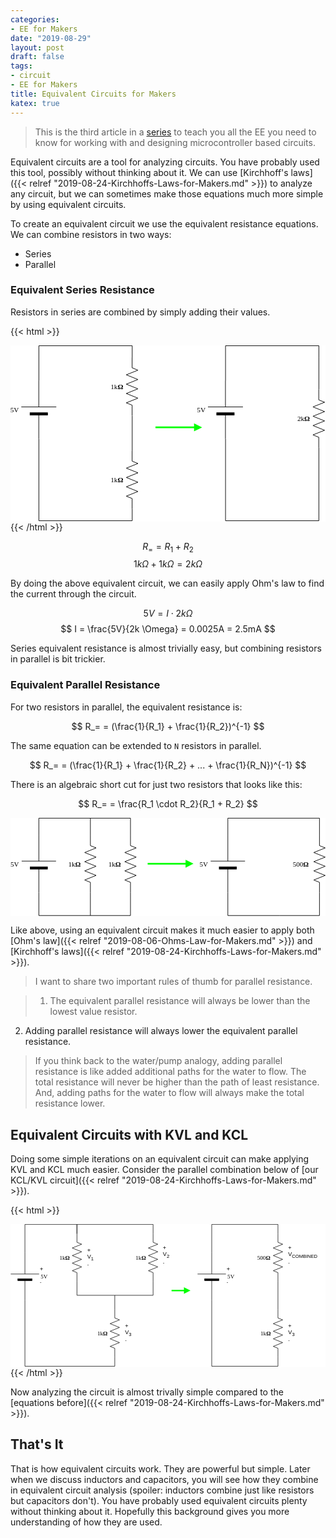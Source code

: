 ```yaml
---
categories:
- EE for Makers
date: "2019-08-29"
layout: post
draft: false
tags:
- circuit
- EE for Makers
title: Equivalent Circuits for Makers
katex: true
---
```


> This is the third article in a [series](/tags/EE-for-Makers/) to teach you all the EE you need to know for working with and designing microcontroller based circuits.

Equivalent circuits are a tool for analyzing circuits. You have probably used this tool, possibly without thinking about it. We can use [Kirchhoff's laws]({{< relref "2019-08-24-Kirchhoffs-Laws-for-Makers.md" >}}) to analyze any circuit, but we can sometimes make those equations much more simple by using equivalent circuits.

To create an equivalent circuit we use the equivalent resistance equations. We can combine resistors in two ways:

- Series
- Parallel

### Equivalent Series Resistance

Resistors in series are combined by simply adding their values.

{{< html >}}
<center>
<svg xmlns="http://www.w3.org/2000/svg" style="background-color: rgb(255, 255, 255);" xmlns:xlink="http://www.w3.org/1999/xlink" version="1.1" width="540px" height="302px" viewBox="-0.5 -0.5 540 302"><defs/><g><path d="M 208.14 280.14 L 208.14 300.14 L 48.14 300.14 L 48.14 160.14" fill="none" stroke="#000000" stroke-miterlimit="10" pointer-events="none"/><path d="M 158 230 L 176 230 L 180 220 L 188 240 L 196 220 L 204 240 L 212 220 L 220 240 L 228 220 L 236 240 L 240 230 L 258 230" fill="none" stroke="#000000" stroke-miterlimit="10" transform="rotate(90,208,230)" pointer-events="none"/><g transform="translate(169.5,223.5)"><switch><foreignObject style="overflow:visible;" pointer-events="all" width="25" height="12" requiredFeatures="http://www.w3.org/TR/SVG11/feature#Extensibility"><div xmlns="http://www.w3.org/1999/xhtml" style="display: inline-block; font-size: 12px; font-family: Verdana; color: rgb(0, 0, 0); line-height: 1.2; vertical-align: top; white-space: nowrap; text-align: right;"><div xmlns="http://www.w3.org/1999/xhtml" style="display:inline-block;text-align:inherit;text-decoration:inherit;">1k<b>Ω</b></div></div></foreignObject><text x="13" y="12" fill="#000000" text-anchor="middle" font-size="12px" font-family="Verdana">1k&lt;b&gt;Ω&lt;/b&gt;</text></switch></g><path d="M 48.14 60.14 L 48.14 0.14 L 208.14 0.14 L 208.14 20.14" fill="none" stroke="#000000" stroke-miterlimit="10" pointer-events="none"/><path d="M -2 110 L 43 110 M 53 80 L 53 140 M 53 110 L 98 110" fill="none" stroke="#000000" stroke-miterlimit="10" transform="translate(0,110)scale(1,-1)translate(0,-110)rotate(-270,48,110)" pointer-events="none"/><rect x="39" y="95" width="4" height="30" fill="#000000" stroke="#000000" transform="translate(0,110)scale(1,-1)translate(0,-110)rotate(-270,48,110)" pointer-events="none"/><g transform="translate(-1.5,103.5)"><switch><foreignObject style="overflow:visible;" pointer-events="all" width="16" height="12" requiredFeatures="http://www.w3.org/TR/SVG11/feature#Extensibility"><div xmlns="http://www.w3.org/1999/xhtml" style="display: inline-block; font-size: 12px; font-family: Verdana; color: rgb(0, 0, 0); line-height: 1.2; vertical-align: top; white-space: nowrap; text-align: right;"><div xmlns="http://www.w3.org/1999/xhtml" style="display:inline-block;text-align:inherit;text-decoration:inherit;">5V</div></div></foreignObject><text x="8" y="12" fill="#000000" text-anchor="middle" font-size="12px" font-family="Verdana">5V</text></switch></g><path d="M 208.14 120.14 L 208.14 180.14" fill="none" stroke="#000000" stroke-miterlimit="10" pointer-events="none"/><path d="M 158 70 L 176 70 L 180 60 L 188 80 L 196 60 L 204 80 L 212 60 L 220 80 L 228 60 L 236 80 L 240 70 L 258 70" fill="none" stroke="#000000" stroke-miterlimit="10" transform="rotate(90,208,70)" pointer-events="none"/><g transform="translate(169.5,63.5)"><switch><foreignObject style="overflow:visible;" pointer-events="all" width="25" height="12" requiredFeatures="http://www.w3.org/TR/SVG11/feature#Extensibility"><div xmlns="http://www.w3.org/1999/xhtml" style="display: inline-block; font-size: 12px; font-family: Verdana; color: rgb(0, 0, 0); line-height: 1.2; vertical-align: top; white-space: nowrap; text-align: right;"><div xmlns="http://www.w3.org/1999/xhtml" style="display:inline-block;text-align:inherit;text-decoration:inherit;">1k<b>Ω</b></div></div></foreignObject><text x="13" y="12" fill="#000000" text-anchor="middle" font-size="12px" font-family="Verdana">1k&lt;b&gt;Ω&lt;/b&gt;</text></switch></g><path d="M 248 140 L 315.65 140" fill="none" stroke="#00ff00" stroke-width="3" stroke-miterlimit="10" pointer-events="none"/><path d="M 324.65 140 L 315.65 144.5 L 315.65 135.5 Z" fill="#00ff00" stroke="#00ff00" stroke-width="3" stroke-miterlimit="10" pointer-events="none"/><path d="M 528.14 175 L 528.14 300.14 L 368.14 300.14 L 368.14 160.14" fill="none" stroke="#000000" stroke-miterlimit="10" pointer-events="none"/><path d="M 528.14 75 L 528.14 20" fill="none" stroke="#000000" stroke-miterlimit="10" pointer-events="none"/><path d="M 478 125 L 496 125 L 500 115 L 508 135 L 516 115 L 524 135 L 532 115 L 540 135 L 548 115 L 556 135 L 560 125 L 578 125" fill="none" stroke="#000000" stroke-miterlimit="10" transform="rotate(90,528,125)" pointer-events="none"/><g transform="translate(489.5,118.5)"><switch><foreignObject style="overflow:visible;" pointer-events="all" width="25" height="12" requiredFeatures="http://www.w3.org/TR/SVG11/feature#Extensibility"><div xmlns="http://www.w3.org/1999/xhtml" style="display: inline-block; font-size: 12px; font-family: Verdana; color: rgb(0, 0, 0); line-height: 1.2; vertical-align: top; white-space: nowrap; text-align: right;"><div xmlns="http://www.w3.org/1999/xhtml" style="display:inline-block;text-align:inherit;text-decoration:inherit;">2k<b>Ω</b></div></div></foreignObject><text x="13" y="12" fill="#000000" text-anchor="middle" font-size="12px" font-family="Verdana">2k&lt;b&gt;Ω&lt;/b&gt;</text></switch></g><path d="M 368.14 60.14 L 368.14 0.14 L 528.14 0.14 L 528.14 20.14" fill="none" stroke="#000000" stroke-miterlimit="10" pointer-events="none"/><path d="M 318 110 L 363 110 M 373 80 L 373 140 M 373 110 L 418 110" fill="none" stroke="#000000" stroke-miterlimit="10" transform="translate(0,110)scale(1,-1)translate(0,-110)rotate(-270,368,110)" pointer-events="none"/><rect x="359" y="95" width="4" height="30" fill="#000000" stroke="#000000" transform="translate(0,110)scale(1,-1)translate(0,-110)rotate(-270,368,110)" pointer-events="none"/><g transform="translate(318.5,103.5)"><switch><foreignObject style="overflow:visible;" pointer-events="all" width="16" height="12" requiredFeatures="http://www.w3.org/TR/SVG11/feature#Extensibility"><div xmlns="http://www.w3.org/1999/xhtml" style="display: inline-block; font-size: 12px; font-family: Verdana; color: rgb(0, 0, 0); line-height: 1.2; vertical-align: top; white-space: nowrap; text-align: right;"><div xmlns="http://www.w3.org/1999/xhtml" style="display:inline-block;text-align:inherit;text-decoration:inherit;">5V</div></div></foreignObject><text x="8" y="12" fill="#000000" text-anchor="middle" font-size="12px" font-family="Verdana">5V</text></switch></g></g></svg>
</center>
{{< /html >}}

$$ R_= = R_1 + R_2 $$
$$ 1k \Omega + 1k \Omega = 2k \Omega $$

By doing the above equivalent circuit, we can easily apply Ohm's law to find the current through the circuit.

$$ 5V = I \cdot 2k \Omega $$
$$ I = \frac{5V}{2k \Omega} = 0.0025A = 2.5mA $$

Series equivalent resistance is almost trivially easy, but combining resistors in parallel is bit trickier.

### Equivalent Parallel Resistance

For two resistors in parallel, the equivalent resistance is:

$$ R_= = (\frac{1}{R_1} + \frac{1}{R_2})^{-1} $$

The same equation can be extended to `N` resistors in parallel.

$$ R_= = (\frac{1}{R_1} + \frac{1}{R_2} + ... + \frac{1}{R_N})^{-1} $$


There is an algebraic short cut for just two resistors that looks like this:

$$ R_= = \frac{R_1 \cdot R_2}{R_1 + R_2} $$

<svg xmlns="http://www.w3.org/2000/svg" style="background-color: rgb(255, 255, 255);" xmlns:xlink="http://www.w3.org/1999/xlink" version="1.1" width="550px" height="172px" viewBox="-0.5 -0.5 550 172"><defs/><g><path d="M 139 130 L 139 170 L 49 170 L 49 130" fill="none" stroke="#000000" stroke-miterlimit="10" pointer-events="none"/><path d="M 139 30 L 139 0" fill="none" stroke="#000000" stroke-miterlimit="10" pointer-events="none"/><path d="M 89 80 L 107 80 L 111 70 L 119 90 L 127 70 L 135 90 L 143 70 L 151 90 L 159 70 L 167 90 L 171 80 L 189 80" fill="none" stroke="#000000" stroke-miterlimit="10" transform="rotate(90,139,80)" pointer-events="none"/><g transform="translate(100.5,73.5)"><switch><foreignObject style="overflow:visible;" pointer-events="all" width="25" height="12" requiredFeatures="http://www.w3.org/TR/SVG11/feature#Extensibility"><div xmlns="http://www.w3.org/1999/xhtml" style="display: inline-block; font-size: 12px; font-family: Verdana; color: rgb(0, 0, 0); line-height: 1.2; vertical-align: top; white-space: nowrap; text-align: right;"><div xmlns="http://www.w3.org/1999/xhtml" style="display:inline-block;text-align:inherit;text-decoration:inherit;">1k<b>Ω</b></div></div></foreignObject><text x="13" y="12" fill="#000000" text-anchor="middle" font-size="12px" font-family="Verdana">1k&lt;b&gt;Ω&lt;/b&gt;</text></switch></g><path d="M 49 30 L 49 0 L 209 0 L 209 30" fill="none" stroke="#000000" stroke-miterlimit="10" pointer-events="none"/><path d="M -1 80 L 44 80 M 54 50 L 54 110 M 54 80 L 99 80" fill="none" stroke="#000000" stroke-miterlimit="10" transform="translate(0,80)scale(1,-1)translate(0,-80)rotate(-270,49,80)" pointer-events="none"/><rect x="40" y="65" width="4" height="30" fill="#000000" stroke="#000000" transform="translate(0,80)scale(1,-1)translate(0,-80)rotate(-270,49,80)" pointer-events="none"/><g transform="translate(-0.5,73.5)"><switch><foreignObject style="overflow:visible;" pointer-events="all" width="16" height="12" requiredFeatures="http://www.w3.org/TR/SVG11/feature#Extensibility"><div xmlns="http://www.w3.org/1999/xhtml" style="display: inline-block; font-size: 12px; font-family: Verdana; color: rgb(0, 0, 0); line-height: 1.2; vertical-align: top; white-space: nowrap; text-align: right;"><div xmlns="http://www.w3.org/1999/xhtml" style="display:inline-block;text-align:inherit;text-decoration:inherit;">5V</div></div></foreignObject><text x="8" y="12" fill="#000000" text-anchor="middle" font-size="12px" font-family="Verdana">5V</text></switch></g><path d="M 209 130 L 209 170 L 139 170" fill="none" stroke="#000000" stroke-miterlimit="10" pointer-events="none"/><path d="M 159 80 L 177 80 L 181 70 L 189 90 L 197 70 L 205 90 L 213 70 L 221 90 L 229 70 L 237 90 L 241 80 L 259 80" fill="none" stroke="#000000" stroke-miterlimit="10" transform="rotate(90,209,80)" pointer-events="none"/><g transform="translate(170.5,73.5)"><switch><foreignObject style="overflow:visible;" pointer-events="all" width="25" height="12" requiredFeatures="http://www.w3.org/TR/SVG11/feature#Extensibility"><div xmlns="http://www.w3.org/1999/xhtml" style="display: inline-block; font-size: 12px; font-family: Verdana; color: rgb(0, 0, 0); line-height: 1.2; vertical-align: top; white-space: nowrap; text-align: right;"><div xmlns="http://www.w3.org/1999/xhtml" style="display:inline-block;text-align:inherit;text-decoration:inherit;">1k<b>Ω</b></div></div></foreignObject><text x="13" y="12" fill="#000000" text-anchor="middle" font-size="12px" font-family="Verdana">1k&lt;b&gt;Ω&lt;/b&gt;</text></switch></g><path d="M 239 79.5 L 306.65 79.5" fill="none" stroke="#00ff00" stroke-width="3" stroke-miterlimit="10" pointer-events="none"/><path d="M 315.65 79.5 L 306.65 84 L 306.65 75 Z" fill="#00ff00" stroke="#00ff00" stroke-width="3" stroke-miterlimit="10" pointer-events="none"/><path d="M 469 170 L 379 170 L 379 130" fill="none" stroke="#000000" stroke-miterlimit="10" pointer-events="none"/><path d="M 469 0 L 469 0" fill="none" stroke="#000000" stroke-miterlimit="10" pointer-events="none"/><path d="M 379 30 L 379 0 L 539 0 L 539 30" fill="none" stroke="#000000" stroke-miterlimit="10" pointer-events="none"/><path d="M 329 80 L 374 80 M 384 50 L 384 110 M 384 80 L 429 80" fill="none" stroke="#000000" stroke-miterlimit="10" transform="translate(0,80)scale(1,-1)translate(0,-80)rotate(-270,379,80)" pointer-events="none"/><rect x="370" y="65" width="4" height="30" fill="#000000" stroke="#000000" transform="translate(0,80)scale(1,-1)translate(0,-80)rotate(-270,379,80)" pointer-events="none"/><g transform="translate(329.5,73.5)"><switch><foreignObject style="overflow:visible;" pointer-events="all" width="16" height="12" requiredFeatures="http://www.w3.org/TR/SVG11/feature#Extensibility"><div xmlns="http://www.w3.org/1999/xhtml" style="display: inline-block; font-size: 12px; font-family: Verdana; color: rgb(0, 0, 0); line-height: 1.2; vertical-align: top; white-space: nowrap; text-align: right;"><div xmlns="http://www.w3.org/1999/xhtml" style="display:inline-block;text-align:inherit;text-decoration:inherit;">5V</div></div></foreignObject><text x="8" y="12" fill="#000000" text-anchor="middle" font-size="12px" font-family="Verdana">5V</text></switch></g><path d="M 539 130 L 539 170 L 469 170" fill="none" stroke="#000000" stroke-miterlimit="10" pointer-events="none"/><path d="M 489 80 L 507 80 L 511 70 L 519 90 L 527 70 L 535 90 L 543 70 L 551 90 L 559 70 L 567 90 L 571 80 L 589 80" fill="none" stroke="#000000" stroke-miterlimit="10" transform="rotate(90,539,80)" pointer-events="none"/><g transform="translate(492.5,73.5)"><switch><foreignObject style="overflow:visible;" pointer-events="all" width="33" height="12" requiredFeatures="http://www.w3.org/TR/SVG11/feature#Extensibility"><div xmlns="http://www.w3.org/1999/xhtml" style="display: inline-block; font-size: 12px; font-family: Verdana; color: rgb(0, 0, 0); line-height: 1.2; vertical-align: top; white-space: nowrap; text-align: right;"><div xmlns="http://www.w3.org/1999/xhtml" style="display:inline-block;text-align:inherit;text-decoration:inherit;">500<b>Ω</b></div></div></foreignObject><text x="17" y="12" fill="#000000" text-anchor="middle" font-size="12px" font-family="Verdana">500&lt;b&gt;Ω&lt;/b&gt;</text></switch></g></g></svg>

Like above, using an equivalent circuit makes it much easier to apply both [Ohm's law]({{< relref "2019-08-06-Ohms-Law-for-Makers.md" >}}) and [Kirchhoff's laws]({{< relref "2019-08-24-Kirchhoffs-Laws-for-Makers.md" >}}).

> I want to share two important rules of thumb for parallel resistance.

> 1. The equivalent parallel resistance will always be lower than the lowest value resistor.
2. Adding parallel resistance will always lower the equivalent parallel resistance.

> If you think back to the water/pump analogy, adding parallel resistance is like added additional paths for the water to flow. The total resistance will never be higher than the path of least resistance. And, adding paths for the water to flow will always make the total resistance lower.

## Equivalent Circuits with KVL and KCL

Doing some simple iterations on an equivalent circuit can make applying KVL and KCL much easier. Consider the parallel combination below of [our KCL/KVL circuit]({{< relref "2019-08-24-Kirchhoffs-Laws-for-Makers.md" >}}).

{{< html >}}
<center>
<svg xmlns="http://www.w3.org/2000/svg" style="background-color: rgb(255, 255, 255);" xmlns:xlink="http://www.w3.org/1999/xlink" version="1.1" width="666px" height="302px" viewBox="-0.5 -0.5 666 302"><defs/><g><path d="M 220 280 L 220 300 L 30 300 L 30 160" fill="none" stroke="#000000" stroke-miterlimit="10" pointer-events="none"/><path d="M 170 230 L 188 230 L 192 220 L 200 240 L 208 220 L 216 240 L 224 220 L 232 240 L 240 220 L 248 240 L 252 230 L 270 230" fill="none" stroke="#000000" stroke-miterlimit="10" transform="rotate(90,220,230)" pointer-events="none"/><g transform="translate(181.5,223.5)"><switch><foreignObject style="overflow:visible;" pointer-events="all" width="25" height="12" requiredFeatures="http://www.w3.org/TR/SVG11/feature#Extensibility"><div xmlns="http://www.w3.org/1999/xhtml" style="display: inline-block; font-size: 12px; font-family: Verdana; color: rgb(0, 0, 0); line-height: 1.2; vertical-align: top; white-space: nowrap; text-align: right;"><div xmlns="http://www.w3.org/1999/xhtml" style="display:inline-block;text-align:inherit;text-decoration:inherit;">1k<b>Ω</b></div></div></foreignObject><text x="13" y="12" fill="#000000" text-anchor="middle" font-size="12px" font-family="Verdana">1k&lt;b&gt;Ω&lt;/b&gt;</text></switch></g><path d="M 30 60 L 30 0 L 140 0 L 140 20" fill="none" stroke="#000000" stroke-miterlimit="10" pointer-events="none"/><path d="M -20 110 L 25 110 M 35 80 L 35 140 M 35 110 L 80 110" fill="none" stroke="#000000" stroke-miterlimit="10" transform="translate(0,110)scale(1,-1)translate(0,-110)rotate(-270,30,110)" pointer-events="none"/><rect x="21" y="95" width="4" height="30" fill="#000000" stroke="#000000" transform="translate(0,110)scale(1,-1)translate(0,-110)rotate(-270,30,110)" pointer-events="none"/><g transform="translate(62.5,103.5)"><switch><foreignObject style="overflow:visible;" pointer-events="all" width="16" height="12" requiredFeatures="http://www.w3.org/TR/SVG11/feature#Extensibility"><div xmlns="http://www.w3.org/1999/xhtml" style="display: inline-block; font-size: 12px; font-family: Verdana; color: rgb(0, 0, 0); line-height: 1.2; vertical-align: top; white-space: nowrap; text-align: left;"><div xmlns="http://www.w3.org/1999/xhtml" style="display:inline-block;text-align:inherit;text-decoration:inherit;">5V</div></div></foreignObject><text x="8" y="12" fill="#000000" text-anchor="middle" font-size="12px" font-family="Verdana">5V</text></switch></g><path d="M 140 120 L 140 150 L 220 150" fill="none" stroke="#000000" stroke-miterlimit="10" pointer-events="none"/><path d="M 90 70 L 108 70 L 112 60 L 120 80 L 128 60 L 136 80 L 144 60 L 152 80 L 160 60 L 168 80 L 172 70 L 190 70" fill="none" stroke="#000000" stroke-miterlimit="10" transform="rotate(90,140,70)" pointer-events="none"/><g transform="translate(101.5,63.5)"><switch><foreignObject style="overflow:visible;" pointer-events="all" width="25" height="12" requiredFeatures="http://www.w3.org/TR/SVG11/feature#Extensibility"><div xmlns="http://www.w3.org/1999/xhtml" style="display: inline-block; font-size: 12px; font-family: Verdana; color: rgb(0, 0, 0); line-height: 1.2; vertical-align: top; white-space: nowrap; text-align: right;"><div xmlns="http://www.w3.org/1999/xhtml" style="display:inline-block;text-align:inherit;text-decoration:inherit;">1k<b>Ω</b></div></div></foreignObject><text x="13" y="12" fill="#000000" text-anchor="middle" font-size="12px" font-family="Verdana">1k&lt;b&gt;Ω&lt;/b&gt;</text></switch></g><path d="M 301 20 L 301 0 L 140 0 L 140 20" fill="none" stroke="#000000" stroke-miterlimit="10" pointer-events="none"/><path d="M 301 120 L 301 150 L 220 150 L 220 180" fill="none" stroke="#000000" stroke-miterlimit="10" pointer-events="none"/><path d="M 251 70 L 269 70 L 273 60 L 281 80 L 289 60 L 297 80 L 305 60 L 313 80 L 321 60 L 329 80 L 333 70 L 351 70" fill="none" stroke="#000000" stroke-miterlimit="10" transform="rotate(90,301,70)" pointer-events="none"/><g transform="translate(262.5,63.5)"><switch><foreignObject style="overflow:visible;" pointer-events="all" width="25" height="12" requiredFeatures="http://www.w3.org/TR/SVG11/feature#Extensibility"><div xmlns="http://www.w3.org/1999/xhtml" style="display: inline-block; font-size: 12px; font-family: Verdana; color: rgb(0, 0, 0); line-height: 1.2; vertical-align: top; white-space: nowrap; text-align: right;"><div xmlns="http://www.w3.org/1999/xhtml" style="display:inline-block;text-align:inherit;text-decoration:inherit;">1k<b>Ω</b></div></div></foreignObject><text x="13" y="12" fill="#000000" text-anchor="middle" font-size="12px" font-family="Verdana">1k&lt;b&gt;Ω&lt;/b&gt;</text></switch></g><g transform="translate(161.5,47.5)"><switch><foreignObject style="overflow:visible;" pointer-events="all" width="14" height="45" requiredFeatures="http://www.w3.org/TR/SVG11/feature#Extensibility"><div xmlns="http://www.w3.org/1999/xhtml" style="display: inline-block; font-size: 12px; font-family: Helvetica; color: rgb(0, 0, 0); line-height: 1.2; vertical-align: top; white-space: nowrap; text-align: left;"><div xmlns="http://www.w3.org/1999/xhtml" style="display:inline-block;text-align:inherit;text-decoration:inherit;">+<br /><div>V<sub>1</sub></div><div><sub>-<br /></sub></div></div></div></foreignObject><text x="7" y="29" fill="#000000" text-anchor="middle" font-size="12px" font-family="Helvetica">[Not supported by viewer]</text></switch></g><g transform="translate(321.5,42.5)"><switch><foreignObject style="overflow:visible;" pointer-events="all" width="14" height="45" requiredFeatures="http://www.w3.org/TR/SVG11/feature#Extensibility"><div xmlns="http://www.w3.org/1999/xhtml" style="display: inline-block; font-size: 12px; font-family: Helvetica; color: rgb(0, 0, 0); line-height: 1.2; vertical-align: top; white-space: nowrap; text-align: left;"><div xmlns="http://www.w3.org/1999/xhtml" style="display:inline-block;text-align:inherit;text-decoration:inherit;"><div>+<br /></div><div>V<sub>2</sub></div><div><sub>-<br /></sub></div></div></div></foreignObject><text x="7" y="29" fill="#000000" text-anchor="middle" font-size="12px" font-family="Helvetica">[Not supported by viewer]</text></switch></g><g transform="translate(241.5,207.5)"><switch><foreignObject style="overflow:visible;" pointer-events="all" width="14" height="45" requiredFeatures="http://www.w3.org/TR/SVG11/feature#Extensibility"><div xmlns="http://www.w3.org/1999/xhtml" style="display: inline-block; font-size: 12px; font-family: Helvetica; color: rgb(0, 0, 0); line-height: 1.2; vertical-align: top; white-space: nowrap; text-align: left;"><div xmlns="http://www.w3.org/1999/xhtml" style="display:inline-block;text-align:inherit;text-decoration:inherit;"><div>+<br /></div><div>V<sub>3</sub></div><div><sub>-<br /></sub></div></div></div></foreignObject><text x="7" y="29" fill="#000000" text-anchor="middle" font-size="12px" font-family="Helvetica">[Not supported by viewer]</text></switch></g><g transform="translate(61.5,87.5)"><switch><foreignObject style="overflow:visible;" pointer-events="all" width="7" height="43" requiredFeatures="http://www.w3.org/TR/SVG11/feature#Extensibility"><div xmlns="http://www.w3.org/1999/xhtml" style="display: inline-block; font-size: 12px; font-family: Helvetica; color: rgb(0, 0, 0); line-height: 1.2; vertical-align: top; white-space: nowrap; text-align: left;"><div xmlns="http://www.w3.org/1999/xhtml" style="display:inline-block;text-align:inherit;text-decoration:inherit;"><div>+</div><div><br /></div><div><sub>-</sub><br /></div></div></div></foreignObject><text x="4" y="28" fill="#000000" text-anchor="middle" font-size="12px" font-family="Helvetica">[Not supported by viewer]</text></switch></g><path d="M 565 280 L 565 300 L 425 300 L 425 160" fill="none" stroke="#000000" stroke-miterlimit="10" pointer-events="none"/><path d="M 515 230 L 533 230 L 537 220 L 545 240 L 553 220 L 561 240 L 569 220 L 577 240 L 585 220 L 593 240 L 597 230 L 615 230" fill="none" stroke="#000000" stroke-miterlimit="10" transform="rotate(90,565,230)" pointer-events="none"/><g transform="translate(526.5,223.5)"><switch><foreignObject style="overflow:visible;" pointer-events="all" width="25" height="12" requiredFeatures="http://www.w3.org/TR/SVG11/feature#Extensibility"><div xmlns="http://www.w3.org/1999/xhtml" style="display: inline-block; font-size: 12px; font-family: Verdana; color: rgb(0, 0, 0); line-height: 1.2; vertical-align: top; white-space: nowrap; text-align: right;"><div xmlns="http://www.w3.org/1999/xhtml" style="display:inline-block;text-align:inherit;text-decoration:inherit;">1k<b>Ω</b></div></div></foreignObject><text x="13" y="12" fill="#000000" text-anchor="middle" font-size="12px" font-family="Verdana">1k&lt;b&gt;Ω&lt;/b&gt;</text></switch></g><path d="M 425 60 L 425 0 L 565 0 L 565 20" fill="none" stroke="#000000" stroke-miterlimit="10" pointer-events="none"/><path d="M 375 110 L 420 110 M 430 80 L 430 140 M 430 110 L 475 110" fill="none" stroke="#000000" stroke-miterlimit="10" transform="translate(0,110)scale(1,-1)translate(0,-110)rotate(-270,425,110)" pointer-events="none"/><rect x="416" y="95" width="4" height="30" fill="#000000" stroke="#000000" transform="translate(0,110)scale(1,-1)translate(0,-110)rotate(-270,425,110)" pointer-events="none"/><g transform="translate(457.5,103.5)"><switch><foreignObject style="overflow:visible;" pointer-events="all" width="16" height="12" requiredFeatures="http://www.w3.org/TR/SVG11/feature#Extensibility"><div xmlns="http://www.w3.org/1999/xhtml" style="display: inline-block; font-size: 12px; font-family: Verdana; color: rgb(0, 0, 0); line-height: 1.2; vertical-align: top; white-space: nowrap; text-align: left;"><div xmlns="http://www.w3.org/1999/xhtml" style="display:inline-block;text-align:inherit;text-decoration:inherit;">5V</div></div></foreignObject><text x="8" y="12" fill="#000000" text-anchor="middle" font-size="12px" font-family="Verdana">5V</text></switch></g><path d="M 565 120 L 565 180" fill="none" stroke="#000000" stroke-miterlimit="10" pointer-events="none"/><path d="M 515 70 L 533 70 L 537 60 L 545 80 L 553 60 L 561 80 L 569 60 L 577 80 L 585 60 L 593 80 L 597 70 L 615 70" fill="none" stroke="#000000" stroke-miterlimit="10" transform="rotate(90,565,70)" pointer-events="none"/><g transform="translate(518.5,63.5)"><switch><foreignObject style="overflow:visible;" pointer-events="all" width="33" height="12" requiredFeatures="http://www.w3.org/TR/SVG11/feature#Extensibility"><div xmlns="http://www.w3.org/1999/xhtml" style="display: inline-block; font-size: 12px; font-family: Verdana; color: rgb(0, 0, 0); line-height: 1.2; vertical-align: top; white-space: nowrap; text-align: right;"><div xmlns="http://www.w3.org/1999/xhtml" style="display:inline-block;text-align:inherit;text-decoration:inherit;">500<b>Ω</b></div></div></foreignObject><text x="17" y="12" fill="#000000" text-anchor="middle" font-size="12px" font-family="Verdana">500&lt;b&gt;Ω&lt;/b&gt;</text></switch></g><g transform="translate(586.5,42.5)"><switch><foreignObject style="overflow:visible;" pointer-events="all" width="62" height="45" requiredFeatures="http://www.w3.org/TR/SVG11/feature#Extensibility"><div xmlns="http://www.w3.org/1999/xhtml" style="display: inline-block; font-size: 12px; font-family: Helvetica; color: rgb(0, 0, 0); line-height: 1.2; vertical-align: top; white-space: nowrap; text-align: left;"><div xmlns="http://www.w3.org/1999/xhtml" style="display:inline-block;text-align:inherit;text-decoration:inherit;">+<br /><div>V<sub>COMBINED</sub></div><div><sub>-<br /></sub></div></div></div></foreignObject><text x="31" y="29" fill="#000000" text-anchor="middle" font-size="12px" font-family="Helvetica">[Not supported by viewer]</text></switch></g><g transform="translate(586.5,207.5)"><switch><foreignObject style="overflow:visible;" pointer-events="all" width="14" height="45" requiredFeatures="http://www.w3.org/TR/SVG11/feature#Extensibility"><div xmlns="http://www.w3.org/1999/xhtml" style="display: inline-block; font-size: 12px; font-family: Helvetica; color: rgb(0, 0, 0); line-height: 1.2; vertical-align: top; white-space: nowrap; text-align: left;"><div xmlns="http://www.w3.org/1999/xhtml" style="display:inline-block;text-align:inherit;text-decoration:inherit;"><div>+<br /></div><div>V<sub>3</sub></div><div><sub>-<br /></sub></div></div></div></foreignObject><text x="7" y="29" fill="#000000" text-anchor="middle" font-size="12px" font-family="Helvetica">[Not supported by viewer]</text></switch></g><g transform="translate(456.5,87.5)"><switch><foreignObject style="overflow:visible;" pointer-events="all" width="7" height="43" requiredFeatures="http://www.w3.org/TR/SVG11/feature#Extensibility"><div xmlns="http://www.w3.org/1999/xhtml" style="display: inline-block; font-size: 12px; font-family: Helvetica; color: rgb(0, 0, 0); line-height: 1.2; vertical-align: top; white-space: nowrap; text-align: left;"><div xmlns="http://www.w3.org/1999/xhtml" style="display:inline-block;text-align:inherit;text-decoration:inherit;"><div>+</div><div><br /></div><div><sub>-</sub><br /></div></div></div></foreignObject><text x="4" y="28" fill="#000000" text-anchor="middle" font-size="12px" font-family="Helvetica">[Not supported by viewer]</text></switch></g><path d="M 340 140 L 367.65 140" fill="none" stroke="#00ff00" stroke-width="3" stroke-miterlimit="10" pointer-events="none"/><path d="M 376.65 140 L 367.65 144.5 L 367.65 135.5 Z" fill="#00ff00" stroke="#00ff00" stroke-width="3" stroke-miterlimit="10" pointer-events="none"/></g></svg></center>
{{< /html >}}

Now analyzing the circuit is almost trivally simple compared to the [equations before]({{< relref "2019-08-24-Kirchhoffs-Laws-for-Makers.md" >}}).

## That's It

That is how equivalent circuits work. They are powerful but simple. Later when we discuss inductors and capacitors, you will see how they combine in equivalent circuit analysis (spoiler: inductors combine just like resistors but capacitors don't). You have probably used equivalent circuits plenty without thinking about it. Hopefully this background gives you more understanding of how they are used.

